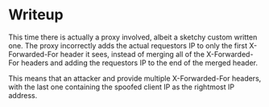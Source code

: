 # Writeup

This time there is actually a proxy involved, albeit a sketchy custom written one. The proxy incorrectly adds the actual requestors IP to only the first X-Forwarded-For header it sees, instead of merging all of the X-Forwarded-For headers and adding the requestors IP to the end of the merged header.

This means that an attacker and provide multiple X-Forwarded-For headers, with the last one containing the spoofed client IP as the rightmost IP address.